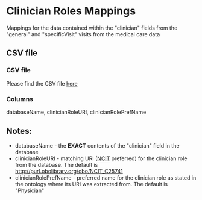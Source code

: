 # Clinician Roles Mappings

Mappings for the data contained within the "clinician" fields from the "general" and "specificVisit" visits from the medical care data 

## CSV file 

### CSV file
Please find the CSV file [here](../csv/medicalCareClinicianRoles_mappings.csv)

### Columns

databaseName, clinicianRoleURI, clinicianRolePrefName


## Notes:
  * databaseName - the **EXACT** contents of the "clinician" field in the database
  * clinicianRoleURI - matching URI ([NCIT](http://www.ontobee.org/ontology/NCIT) preferred) for the clinician role from the database. The default is http://purl.obolibrary.org/obo/NCIT_C25741
  * clinicianRolePrefName - preferred name for the clinician role as stated in the ontology where its URI was extracted from. The default is "Physician"
  